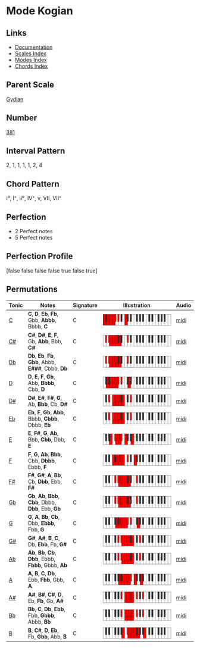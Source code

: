 # Mode Kogian

## Links

- [Documentation](index.md)
- [Scales Index](Scales.md)
- [Modes Index](Modes.md)
- [Chords Index](Chords.md)

## Parent Scale

[Gydian](ScaleGydian.md)

## Number

[381](https://ianring.com/musictheory/scales/381)

## Interval Pattern

2, 1, 1, 1, 1, 2, 4

## Chord Pattern

i⁰, I⁺, ii⁰, IV⁺, v, VII, VII⁺

## Perfection

- 2 Perfect notes
- 5 Perfect notes

## Perfection Profile

[false false false false true false true]

## Permutations

| Tonic | Notes | Signature | Illustration | Audio |
|-------|-------|-----------|--------------|-------|
| [C](ModeCNaturalKogian.md) | **C**, **D**, **Eb**, **Fb**, Gbb, **Abbb**, Bbbb, **C** | C | ![CNaturalKogian](ModeCNaturalKogian.png) | [midi](https://github.com/edipermadi/music/blob/main/docs/ModeCNaturalKogian.mid?raw=true) |
| [C#](ModeCSharpKogian.md) | **C#**, **D#**, **E**, **F**, Gb, **Abb**, Bbb, **C#** | C | ![CSharpKogian](ModeCSharpKogian.png) | [midi](https://github.com/edipermadi/music/blob/main/docs/ModeCSharpKogian.mid?raw=true) |
| [Db](ModeDFlatKogian.md) | **Db**, **Eb**, **Fb**, **Gbb**, Abbb, **E###**, Cbbb, **Db** | C | ![DFlatKogian](ModeDFlatKogian.png) | [midi](https://github.com/edipermadi/music/blob/main/docs/ModeDFlatKogian.mid?raw=true) |
| [D](ModeDNaturalKogian.md) | **D**, **E**, **F**, **Gb**, Abb, **Bbbb**, Cbb, **D** | C | ![DNaturalKogian](ModeDNaturalKogian.png) | [midi](https://github.com/edipermadi/music/blob/main/docs/ModeDNaturalKogian.mid?raw=true) |
| [D#](ModeDSharpKogian.md) | **D#**, **E#**, **F#**, **G**, Ab, **Bbb**, Cb, **D#** | C | ![DSharpKogian](ModeDSharpKogian.png) | [midi](https://github.com/edipermadi/music/blob/main/docs/ModeDSharpKogian.mid?raw=true) |
| [Eb](ModeEFlatKogian.md) | **Eb**, **F**, **Gb**, **Abb**, Bbbb, **Cbbb**, Dbbb, **Eb** | C | ![EFlatKogian](ModeEFlatKogian.png) | [midi](https://github.com/edipermadi/music/blob/main/docs/ModeEFlatKogian.mid?raw=true) |
| [E](ModeENaturalKogian.md) | **E**, **F#**, **G**, **Ab**, Bbb, **Cbb**, Dbb, **E** | C | ![ENaturalKogian](ModeENaturalKogian.png) | [midi](https://github.com/edipermadi/music/blob/main/docs/ModeENaturalKogian.mid?raw=true) |
| [F](ModeFNaturalKogian.md) | **F**, **G**, **Ab**, **Bbb**, Cbb, **Dbbb**, Ebbb, **F** | C | ![FNaturalKogian](ModeFNaturalKogian.png) | [midi](https://github.com/edipermadi/music/blob/main/docs/ModeFNaturalKogian.mid?raw=true) |
| [F#](ModeFSharpKogian.md) | **F#**, **G#**, **A**, **Bb**, Cb, **Dbb**, Ebb, **F#** | C | ![FSharpKogian](ModeFSharpKogian.png) | [midi](https://github.com/edipermadi/music/blob/main/docs/ModeFSharpKogian.mid?raw=true) |
| [Gb](ModeGFlatKogian.md) | **Gb**, **Ab**, **Bbb**, **Cbb**, Dbbb, **Dbb**, Ebb, **Gb** | C | ![GFlatKogian](ModeGFlatKogian.png) | [midi](https://github.com/edipermadi/music/blob/main/docs/ModeGFlatKogian.mid?raw=true) |
| [G](ModeGNaturalKogian.md) | **G**, **A**, **Bb**, **Cb**, Dbb, **Ebbb**, Fbb, **G** | C | ![GNaturalKogian](ModeGNaturalKogian.png) | [midi](https://github.com/edipermadi/music/blob/main/docs/ModeGNaturalKogian.mid?raw=true) |
| [G#](ModeGSharpKogian.md) | **G#**, **A#**, **B**, **C**, Db, **Ebb**, Fb, **G#** | C | ![GSharpKogian](ModeGSharpKogian.png) | [midi](https://github.com/edipermadi/music/blob/main/docs/ModeGSharpKogian.mid?raw=true) |
| [Ab](ModeAFlatKogian.md) | **Ab**, **Bb**, **Cb**, **Dbb**, Ebbb, **Fbbb**, Gbbb, **Ab** | C | ![AFlatKogian](ModeAFlatKogian.png) | [midi](https://github.com/edipermadi/music/blob/main/docs/ModeAFlatKogian.mid?raw=true) |
| [A](ModeANaturalKogian.md) | **A**, **B**, **C**, **Db**, Ebb, **Fbb**, Gbb, **A** | C | ![ANaturalKogian](ModeANaturalKogian.png) | [midi](https://github.com/edipermadi/music/blob/main/docs/ModeANaturalKogian.mid?raw=true) |
| [A#](ModeASharpKogian.md) | **A#**, **B#**, **C#**, **D**, Eb, **Fb**, Gb, **A#** | C | ![ASharpKogian](ModeASharpKogian.png) | [midi](https://github.com/edipermadi/music/blob/main/docs/ModeASharpKogian.mid?raw=true) |
| [Bb](ModeBFlatKogian.md) | **Bb**, **C**, **Db**, **Ebb**, Fbb, **Gbbb**, Abbb, **Bb** | C | ![BFlatKogian](ModeBFlatKogian.png) | [midi](https://github.com/edipermadi/music/blob/main/docs/ModeBFlatKogian.mid?raw=true) |
| [B](ModeBNaturalKogian.md) | **B**, **C#**, **D**, **Eb**, Fb, **Gbb**, Abb, **B** | C | ![BNaturalKogian](ModeBNaturalKogian.png) | [midi](https://github.com/edipermadi/music/blob/main/docs/ModeBNaturalKogian.mid?raw=true) |
